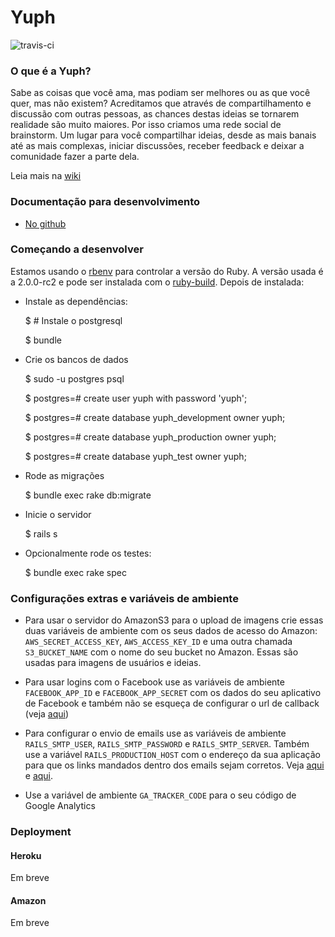 # Yuph

![travis-ci](https://travis-ci.org/Yuph/yuph.svg)

### O que é a Yuph?

Sabe as coisas que você ama, mas podiam ser melhores ou as que você quer, mas não existem? Acreditamos que através de compartilhamento e discussão com outras pessoas, as chances destas ideias se tornarem realidade são muito maiores. Por isso criamos uma rede social de brainstorm. Um lugar para você compartilhar ideias, desde as mais banais até as mais complexas, iniciar discussões, receber feedback e deixar a comunidade fazer a parte dela.

Leia mais na [wiki](https://github.com/Yuph/Yuph/wiki/O-projeto)

### Documentação para desenvolvimento

 * [No github](https://github.com/Yuph/yuph/tree/master/doc)

### Começando a desenvolver

Estamos usando o [rbenv](https://github.com/sstephenson/rbenv) para controlar a versão do Ruby. A versão usada é a 2.0.0-rc2 e pode ser instalada com o [ruby-build](https://github.com/sstephenson/rbenv#installing-ruby-versions). Depois de instalada:

 * Instale as dependências:

    $ # Instale o postgresql

    $ bundle

 * Crie os bancos de dados

    $ sudo -u postgres psql

    $ postgres=# create user yuph with password 'yuph';

    $ postgres=# create database yuph_development owner yuph;

    $ postgres=# create database yuph_production owner yuph;

    $ postgres=# create database yuph_test owner yuph;

 * Rode as migrações

    $ bundle exec rake db:migrate

 * Inicie o servidor

    $ rails s

 * Opcionalmente rode os testes:

    $ bundle exec rake spec

### Configurações extras e variáveis de ambiente

 * Para usar o servidor do AmazonS3 para o upload de imagens crie essas duas variáveis de ambiente com os seus dados de acesso do Amazon: `AWS_SECRET_ACCESS_KEY`, `AWS_ACCESS_KEY_ID` e uma outra chamada `S3_BUCKET_NAME` com o nome do seu bucket no Amazon. Essas são usadas para imagens de usuários e ideias.

 * Para usar logins com o Facebook use as variáveis de ambiente `FACEBOOK_APP_ID` e `FACEBOOK_APP_SECRET` com os dados do seu aplicativo de Facebook e também não se esqueça de configurar o url de callback (veja [aqui](http://stackoverflow.com/a/20465258/414642))

 * Para configurar o envio de emails use as variáveis de ambiente `RAILS_SMTP_USER`, `RAILS_SMTP_PASSWORD` e `RAILS_SMTP_SERVER`. Também use a variável `RAILS_PRODUCTION_HOST` com o endereço da sua aplicação para que os links mandados dentro dos emails sejam corretos. Veja [aqui](https://github.com/Yuph/yuph/blob/master/config/environments/production.rb#L66) e [aqui](https://github.com/Yuph/yuph/blob/master/config/environments/production.rb#L71).

 * Use a variável de ambiente `GA_TRACKER_CODE` para o seu código de Google Analytics

### Deployment

#### Heroku

Em breve

#### Amazon

Em breve